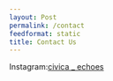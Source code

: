 ```yaml
---
layout: Post
permalink: /contact
feedformat: static
title: Contact Us
---
```







Instagram:<a href="https://www.instagram.com/civica_echoes/">civica
_
echoes</a>
